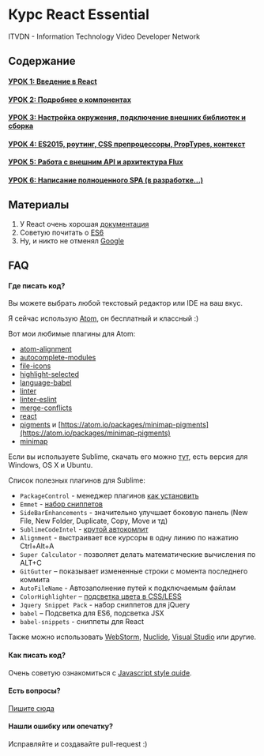 # Курс React Essential

ITVDN - Information Technology Video Developer Network

## Содержание

#### [УРОК 1: Введение в React](/01-introduction-to-react)
#### [УРОК 2: Подробнее о компонентах](/02-deep-in-components)
#### [УРОК 3: Настройка окружения, подключение внешних библиотек и сборка](/03-environment)
#### [УРОК 4: ES2015, роутинг, CSS препроцессоры, PropTypes, контекст](/04-routing-and-es6)
#### [УРОК 5: Работа с внешним API и архитектура Flux](/05-flux)
#### [УРОК 6: Написание полноценного SPA (в разработке...)]()

## Материалы

1. У React очень хорошая [документация](http://facebook.github.io/react/docs/getting-started.html)
2. Советую почитать о [ES6](https://github.com/lukehoban/es6features#readme)
3. Ну, и никто не отменял [Google](https://www.google.com.ua/)

## FAQ

#### Где писать код?

Вы можете выбрать любой текстовый редактор или IDE на ваш вкус. 

Я сейчас использую [Atom](https://atom.io/), он бесплатный и классный :) 

Вот мои любимые плагины для Atom:

 - [atom-alignment](https://atom.io/packages/atom-alignment)
 - [autocomplete-modules](https://atom.io/packages/autocomplete-modules)
 - [file-icons](https://atom.io/packages/file-icons)
 - [highlight-selected](https://atom.io/packages/highlight-selected)
 - [language-babel](https://atom.io/packages/language-babel)
 - [linter](https://atom.io/packages/linter)
 - [linter-eslint](https://atom.io/packages/linter-eslint)
 - [merge-conflicts](https://atom.io/packages/merge-conflicts)
 - [react](https://atom.io/packages/react)
 - [pigments](https://atom.io/packages/pigments) и [https://atom.io/packages/minimap-pigments](https://atom.io/packages/minimap-pigments)
 - [minimap](https://atom.io/packages/minimap)


Если вы используете Sublime, скачать его можно [тут](http://www.sublimetext.com/3), есть версия для Windows, OS X и Ubuntu.

Список полезных плагинов для Sublime:

 - ```PackageControl``` - менеджер плагинов [как установить](https://packagecontrol.io/installation)
 - ```Emmet``` - [набор сниппетов](https://packagecontrol.io/packages/Emmet)
 - ```SideBarEnhancements``` - значительно улучшает боковую панель (New File, New Folder, Duplicate, Copy, Move и тд)
 - ```SublimeCodeIntel``` - [крутой автокомлит](http://sublimecodeintel.github.io/SublimeCodeIntel/)
 - ```Alignment``` - выстраивает все курсоры в одну линию по нажатию Ctrl+Alt+A
 - ```Super Calculator``` - позволяет делать математические вычисления по ALT+C
 - ```GitGutter``` – показывает измененные строки с момента последнего коммита
 - ```AutoFileName``` - Автозаполнение путей к подключаемым файлам
 - ```ColorHighlighter``` – [подсветка цвета в CSS/LESS](https://github.com/Monnoroch/ColorHighlighter)
 - ```Jquery Snippet Pack``` - набор сниппетов для jQuery
 - ```babel``` – Подсветка для ES6, подсветка JSX
 - ```babel-snippets``` - сниппеты для React

Также можно использовать [WebStorm](https://www.jetbrains.com/webstorm/), [Nuclide](http://nuclide.io/), [Visual Studio](https://www.visualstudio.com/) или другие.

#### Как писать код?

Очень советую ознакомиться с [Javascript style quide](https://github.com/airbnb/javascript).

#### Есть вопросы?

[Пишите сюда](https://github.com/krambertech/react-essential-course/issues/new)

#### Нашли ошибку или опечатку?

Исправляйте и создавайте pull-request :)
